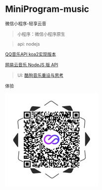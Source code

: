 # MiniProgram-music

微信小程序-轻享云音

> 小程序：微信小程序原生

> api: nodejs 

[QQ音乐API koa2实现版本](https://rain120.github.io/qq-music-api/#/ "QQ音乐API koa2实现版本") 

[网易云音乐 NodeJS 版 API](https://binaryify.github.io/NeteaseCloudMusicApi/#/ "网易云音乐 NodeJS 版 API") 

> UI: [酷狗音乐重设与思考](https://www.zcool.com.cn/work/ZNDQyMzgyNDg=.html "酷狗音乐重设与思考")

体验

![app](./code.png)
